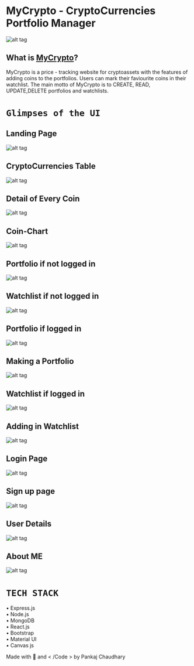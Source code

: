 # MyCrypto - CryptoCurrencies Portfolio Manager
![alt tag](https://raw.githubusercontent.com/ipankajchaudhary/MyCrypto-FrontEnd/main/public/favicon.ico)

## What is [MyCrypto](https://my-crypto1.netlify.app/)?

MyCrypto is a price - tracking website for cryptoassets with the features of adding coins to the portfolios. Users can mark their faviourite coins in their watchlist.
The main motto of MyCrypto is to CREATE, READ, UPDATE,DELETE portfolios and watchlists.



# `Glimpses of the UI`

## Landing Page

![alt tag](https://raw.githubusercontent.com/ipankajchaudhary/MyCrypto-FrontEnd/main/readme-images/landing-page.png)

## CryptoCurrencies Table


![alt tag](https://raw.githubusercontent.com/ipankajchaudhary/MyCrypto-FrontEnd/main/readme-images/coin-table.png)


## Detail of Every Coin

![alt tag](https://raw.githubusercontent.com/ipankajchaudhary/MyCrypto-FrontEnd/main/readme-images/coin-detail.png)


## Coin-Chart


![alt tag](https://raw.githubusercontent.com/ipankajchaudhary/MyCrypto-FrontEnd/main/readme-images/coin-chart.png)


## Portfolio if not logged in


![alt tag](https://raw.githubusercontent.com/ipankajchaudhary/MyCrypto-FrontEnd/main/readme-images/portfolio-without-login.png)




## Watchlist if not logged in


![alt tag](https://raw.githubusercontent.com/ipankajchaudhary/MyCrypto-FrontEnd/main/readme-images/watchlist-without-login.png)




## Portfolio if logged in


![alt tag](https://raw.githubusercontent.com/ipankajchaudhary/MyCrypto-FrontEnd/main/readme-images/portfolio-with-login.png)



## Making a Portfolio


![alt tag](https://raw.githubusercontent.com/ipankajchaudhary/MyCrypto-FrontEnd/main/readme-images/Adding-coins%20in-portfolio.png)


## Watchlist if logged in


![alt tag](https://raw.githubusercontent.com/ipankajchaudhary/MyCrypto-FrontEnd/main/readme-images/watchlist-with-login.png)



## Adding in Watchlist


![alt tag](https://raw.githubusercontent.com/ipankajchaudhary/MyCrypto-FrontEnd/main/readme-images/adding-coins-watchlist.png)



## Login Page


![alt tag](https://raw.githubusercontent.com/ipankajchaudhary/MyCrypto-FrontEnd/main/readme-images/login.png)




## Sign up page


![alt tag](https://raw.githubusercontent.com/ipankajchaudhary/MyCrypto-FrontEnd/main/readme-images/sign-up.png)


## User Details


![alt tag](https://raw.githubusercontent.com/ipankajchaudhary/MyCrypto-FrontEnd/main/readme-images/User-details.png)


## About ME


![alt tag](https://raw.githubusercontent.com/ipankajchaudhary/MyCrypto-FrontEnd/main/readme-images/About-me.png)




# `TECH STACK` 

• Express.js\
• Node.js\
• MongoDB\
• React.js\
• Bootstrap\
• Material UI\
• Canvas js

Made with :sparkling_heart: and 	&lt; /Code &gt; by Pankaj Chaudhary
